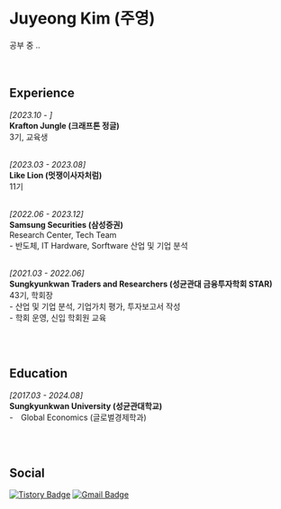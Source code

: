 # Juyeong Kim (주영)
공부 중 ..
<br><br><br>
   
## Experience
*[2023.10 - ]* <br>
**Krafton Jungle (크래프톤 정글)**
<br>3기, 교육생 <br><br>

*[2023.03 - 2023.08]* <br>
**Like Lion (멋쟁이사자처럼)**
<br>11기 <br><br>

*[2022.06 - 2023.12]* <br>
**Samsung Securities (삼성증권)**
<br>Research Center, Tech Team
<br> - 반도체, IT Hardware, Sorftware 산업 및 기업 분석 <br><br>

*[2021.03 - 2022.06]* <br>
**Sungkyunkwan Traders and Researchers (성균관대 금융투자학회 STAR)** 
<br>43기, 학회장
<br> - 산업 및 기업 분석, 기업가치 평가, 투자보고서 작성
<br> - 학회 운영, 신입 학회원 교육


<br><br>
## Education
*[2017.03 - 2024.08]*
<br>
**Sungkyunkwan University (성균관대학교)**
<br> -　Global Economics (글로벌경제학과)

<br><br>
## Social
[![Tistory Badge](https://img.shields.io/badge/Tistory-555263?style=for-the-badge&logo=Tistory&logoColor=white)](https://hyuga.tistory.com/)
[![Gmail Badge](https://img.shields.io/badge/Gmail-D14836?style=for-the-badge&logo=Gmail&logoColor=white)](mailto:juyeong.kim.201@gmail.com) 
 

<br><br> <br><br>




<!--
ㅇㅇㅇㅇdddㅇㅇ
## Projects

[**Movie Picker**](https://github.com/Bluuubery/Movie-Picker)  
SNS style movie recommendation/information community site based on user's *"all-time-favorite movie"* (2022.11)   
(SSAFY 1st semester Best Project Award)

[**Rendez-Boo**](https://github.com/Bluuubery/Rendez-Boo)  
WebRTC & Web Socket based blind dating webservice (2023.01 - 2023.02)

[**Gamemakase**](https://github.com/Bluuubery/gamemakase)  
Personalized game recommendation system based on big data (2023.02 - 2023.04)   
(SSAFY 2nd semester Second Project Award)

[**If I Die Tomorrow**](https://github.com/Bluuubery/If-I-die-tomorrow)  
Well-Dying Service (2023.04 - 2023.06)   
(SSAFY 2nd semester Final Project Award)

## Stats

<img align='left' width='50%' src="https://github-readme-stats.vercel.app/api?username=Bluuubery&show_icons=true&theme=swift">
<br>
<img align='center' width='35%' src="http://mazassumnida.wtf/api/v2/generate_badge?boj=readingdesk">

## Skills
**Tech**

![Python](https://img.shields.io/badge/python-3670A0?style=for-the-badge&logo=python&logoColor=ffdd54)
![Django](https://img.shields.io/badge/django-%23092E20.svg?style=for-the-badge&logo=django&logoColor=white)

![Java](https://img.shields.io/badge/Java-007396.svg?style=for-the-badge&logo=Java&logoColor=white)
![Spring](https://img.shields.io/badge/Spring-6DB33F.svg?style=for-the-badge&logo=Spring&logoColor=white)
![SpringBoot](https://img.shields.io/badge/SpringBoot-6DB33F.svg?style=for-the-badge&logo=SpringBoot&logoColor=white)


![MySql](https://img.shields.io/badge/MySQL-4479A1.svg?style=for-the-badge&logo=MySQL&logoColor=black)
![MongoDB](https://img.shields.io/badge/MongoDB-47A248.svg?style=for-the-badge&logo=MongoDB&logoColor=black)
![Redis](https://img.shields.io/badge/Redis-DC382D.svg?style=for-the-badge&logo=Redis&logoColor=black)

![Docker](https://img.shields.io/badge/Docker-2496ED.svg?style=for-the-badge&logo=Docker&logoColor=black)
![Jenkins](https://img.shields.io/badge/Jenkins-D24939.svg?style=for-the-badge&logo=Jenkins&logoColor=black)
![Nginx](https://img.shields.io/badge/Nginx-009639.svg?style=for-the-badge&logo=Nginx&logoColor=black)

**Tools**

![Git](https://img.shields.io/badge/git-%23F05033.svg?style=for-the-badge&logo=git&logoColor=white)
![GitHub](https://img.shields.io/badge/github-%23121011.svg?style=for-the-badge&logo=github&logoColor=white)
![GitLab](https://img.shields.io/badge/gitlab-%23181717.svg?style=for-the-badge&logo=gitlab&logoColor=white)
![Jira](https://img.shields.io/badge/Jira-0052CC.svg?style=for-the-badge&logo=Jira&logoColor=white)

**Language**

Korean, English, Chinese
-->
